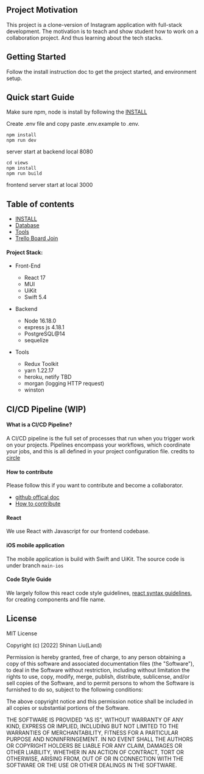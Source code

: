 ## Project Motivation

This project is a clone-version of Instagram application with full-stack development. The motivation is to teach and show student how to work on a collaboration project. And thus learning about the tech stacks.

## Getting Started

Follow the install instruction doc to get the project started, and environment setup.

## Quick start Guide

Make sure npm, node is install by following the [INSTALL](https://github.com/LandingHeart/fullstack-instagram-clone/blob/update_all_docs/docs/INSTALL.md)

Create .env file and copy paste .env.example to .env.

```ssh
npm install
npm run dev
```

server start at backend local 8080

```ssh
cd views
npm install
npm run build
```

frontend server start at local 3000

## Table of contents

- [INSTALL](https://github.com/LandingHeart/fullstack-instagram-clone/blob/main/docs/INSTALL.md)
- [Database](https://github.com/LandingHeart/fullstack-instagram-clone/blob/main/docs/DATABASE.md)
- [Tools](https://github.com/LandingHeart/fullstack-instagram-clone/blob/main/docs/TOOLS.md)
- [Trello Board Join](https://trello.com/invite/b/QPkaa9nd/ATTI97cd43252a4c140940eafe428016a43d7AECAE38/fullstack-instagram-clone)

#### Project Stack:

- Front-End
  - React 17
  - MUI
  - UiKit
  - Swift 5.4

- Backend
  - Node 16.18.0
  - express js 4.18.1
  - PostgreSQL@14
  - sequelize

- Tools
  - Redux Toolkit
  - yarn 1.22.17
  - heroku, netify TBD
  - morgan (logging HTTP request)
  - winston

## CI/CD Pipeline (WIP)

#### What is a CI/CD Pipeline?

A CI/CD pipeline is the full set of processes that run when you trigger work on your projects. Pipelines encompass your workflows, which coordinate your jobs, and this is all defined in your project configuration file.
credits to [circle](https://circleci.com/blog/what-is-a-ci-cd-pipeline/)

#### How to contribute

Please follow this if you want to contribute and become a collaborator.

- [github offical doc](https://docs.github.com/en/pull-requests/collaborating-with-pull-requests/proposing-changes-to-your-work-with-pull-requests/creating-a-pull-request-from-a-fork)
- [How to contribute](https://dev.to/codesphere/how-to-start-contributing-to-open-source-projects-on-github-534n)

#### React

We use React with Javascript for our frontend codebase.

#### iOS mobile application

The mobile application is build with Swift and UiKit. The source code is under branch `main-ios`

#### Code Style Guide

We largely follow this react code style guidelines, [react syntax guidelines](https://github.com/pillarstudio/standards/blob/master/reactjs-guidelines.md), for creating components and file name.

## License

MIT License

Copyright (c) [2022] Shinan Liu(Land)

Permission is hereby granted, free of charge, to any person obtaining a copy
of this software and associated documentation files (the "Software"), to deal
in the Software without restriction, including without limitation the rights
to use, copy, modify, merge, publish, distribute, sublicense, and/or sell
copies of the Software, and to permit persons to whom the Software is
furnished to do so, subject to the following conditions:

The above copyright notice and this permission notice shall be included in all
copies or substantial portions of the Software.

THE SOFTWARE IS PROVIDED "AS IS", WITHOUT WARRANTY OF ANY KIND, EXPRESS OR
IMPLIED, INCLUDING BUT NOT LIMITED TO THE WARRANTIES OF MERCHANTABILITY,
FITNESS FOR A PARTICULAR PURPOSE AND NONINFRINGEMENT. IN NO EVENT SHALL THE
AUTHORS OR COPYRIGHT HOLDERS BE LIABLE FOR ANY CLAIM, DAMAGES OR OTHER
LIABILITY, WHETHER IN AN ACTION OF CONTRACT, TORT OR OTHERWISE, ARISING FROM,
OUT OF OR IN CONNECTION WITH THE SOFTWARE OR THE USE OR OTHER DEALINGS IN THE
SOFTWARE.
